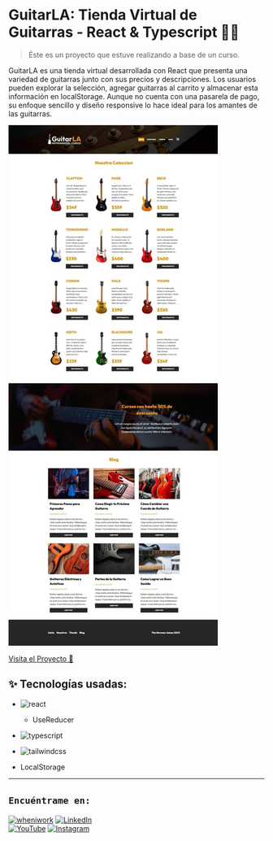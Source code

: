 # GuitarLA: Tienda Virtual de Guitarras - React & Typescript 👨‍💻

> Éste es un proyecto que estuve realizando a base de un curso.

GuitarLA es una tienda virtual desarrollada con React que presenta una variedad de guitarras junto con sus precios y descripciones. Los usuarios pueden explorar la selección, agregar guitarras al carrito y almacenar esta información en localStorage. Aunque no cuenta con una pasarela de pago, su enfoque sencillo y diseño responsive lo hace ideal para los amantes de las guitarras.

[![GuitarLA: Tienda Virtual de Guitarras](Tienda-Guitarras.jpeg 'GuitarLA: Tienda Virtual de Guitarras')](https://guitar-la-next-js-roan.vercel.app/)

[Visita el Proyecto 🤳](https://guitar-la-next-js-roan.vercel.app/)

## ✨ Tecnologías usadas:

- ![react](https://img.shields.io/badge/react-61DAFB?style=for-the-badge&logo=react&logoColor=white&labelColor=101010)
  - UseReducer
- ![typescript](https://img.shields.io/badge/typescript-3178C6?style=for-the-badge&logo=typescript&logoColor=white&labelColor=101010)

- ![tailwindcss](https://img.shields.io/badge/tailwindcss-06B6D4?style=for-the-badge&logo=tailwindcss&logoColor=white&labelColor=101010)

- LocalStorage

---

## `Encuéntrame en:`

[![wheniwork](https://img.shields.io/badge/Web_Site-thenormanjames.com-ca5e16?style=for-the-badge&logo=wheniwork&logoColor=white&labelColor=101010)](https://thenormanjames.com/)
[![LinkedIn](https://img.shields.io/badge/LinkedIn-norman_jaimes_mora-0077B5?style=for-the-badge&logo=linkedin&logoColor=white&labelColor=101010)](https://www.linkedin.com/in/norman-jaimes-mora)
</br>
[![YouTube](https://img.shields.io/badge/YouTube-El_Profe_De_Idiomas-FF0000?style=for-the-badge&logo=youtube&logoColor=white&labelColor=101010)](https://youtube.com/@elprofedeidiomas?sub_confirmation=1)
[![Instagram](https://img.shields.io/badge/Instagram-@thenormanjames-E4405F?style=for-the-badge&logo=instagram&logoColor=white&labelColor=101010)](https://instagram.com/the_norman_james)

<!-- https://shields.io/badges -->
<!-- https://simpleicons.org/ -->
